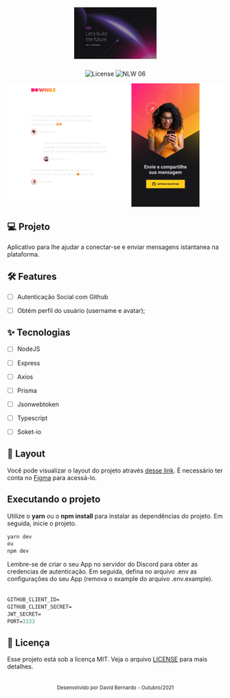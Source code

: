 <h1 align="center">
  <img alt="NLW"  height="120" title="templat" src=".github/nlw.png" />
</h1>

<p align="center">
  <img alt="License" src="https://img.shields.io/static/v1?label=license&message=MIT&color=E51C44&labelColor=0A1033">

 <img src="https://img.shields.io/static/v1?label=NLW&message=06&color=E51C44&labelColor=0A1033" alt="NLW 06" />
</p>


![cover](.github/home.png?style=flat)


## 💻 Projeto
Aplicativo para lhe ajudar a conectar-se e enviar mensagens istantanea na plataforma.


## :hammer_and_wrench: Features 

-   [ ] Autenticação Social com Github
-   [ ] Obtém perfil do usuário (username e avatar);



## ✨ Tecnologias

-   [ ] NodeJS
-   [ ] Express
-   [ ] Axios
-   [ ] Prisma
-   [ ] Jsonwebtoken
-   [ ] Typescript
-   [ ] Soket-io
 

## 🔖 Layout

Você pode visualizar o layout do projeto através [desse link](https://www.figma.com/community/file/1031699316177416916). É necessário ter conta no [Figma](http://figma.com/) para acessá-lo.


## Executando o projeto

Utilize o **yarn** ou o **npm install** para instalar as dependências do projeto.
Em seguida, inicie o projeto.

```cl
yarn dev
ou
npm dev
```

Lembre-se de criar o seu App no servidor do Discord para obter as credencias de autenticação. Em seguida, defina no arquivo .env as configurações do seu App (remova o example do arquivo .env.example).
 
 ```cl

GITHUB_CLIENT_ID=
GITHUB_CLIENT_SECRET=
JWT_SECRET=
PORT=3333

```


## 📄 Licença

Esse projeto está sob a licença MIT. Veja o arquivo [LICENSE](LICENSE.md) para mais detalhes.

<br />

<div align="center">
  <small>Desenvolvido por David Bernardo  - Outubro/2021</small>

  
</div>
